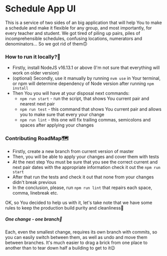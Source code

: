 # Schedule App UI

This is a service of two sides of an big application that will help You to make a schedule and make it flexible for any group, and most importantly, for every teacher and student. We got tired of piling up pairs, piles of incomprehensible schedules, confusing locations, numerators and denominators... So we got rid of them🙃

### How to run it locally?🤔

- Firstly, install NodeJS v16.13.1 or above (I'm not sure that everything will work on older version)
- (optional) Secondly, use it manually by running `nvm use` in Your terminal, or npm will determine dependency of Node version after running `npm install`
- Then You you will have at your disposal next commands:
  - `npm run start` - run the script, that shows You current pair and nearest next pair
  - `npm run test` - this command that shows You current pair and allows you to make sure that every your change
  - `npm run lint` - this one will fix trailing commas, semicolons and spaces after applying your changes

### Contributing RoadMap🗺️

- Firstly, create a new branch from current version of master
- Then, you will be able to apply your changes and cover them with tests
- At the next step You must be sure that you see the correct current and next pair dates with the appropriate information check it out the `npm run start`
- After that run the tests and check it out that none from your changes didn't break previous
- In the conclusion, please, run `npm run lint` that repairs each space, comma, linebreak etc.

OK, so You decided to help us with it, let's take note that we have some rules to keep the production build purity and cleanliness🙌

##### One change - one branch🌿

Each, even the smallest change, requires its own branch with commits, so you can easily switch between them, as well as undo and move them between branches. It's much easier to drag a brick from one place to another than to tear down half a building to get to it😉
